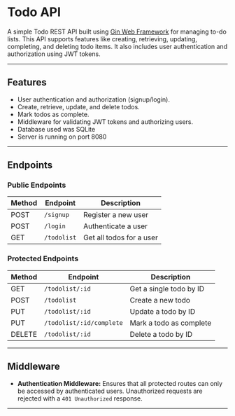 # Todo API

A simple Todo REST API built using [Gin Web Framework](https://github.com/gin-gonic/gin) for managing to-do lists. This API supports features like creating, retrieving, updating, completing, and deleting todo items. It also includes user authentication and authorization using JWT tokens.

---

## Features

- User authentication and authorization (signup/login).
- Create, retrieve, update, and delete todos.
- Mark todos as complete.
- Middleware for validating JWT tokens and authorizing users.
- Database used was SQLite
- Server is running on port 8080

---

## Endpoints

### Public Endpoints

| Method | Endpoint       | Description                |
|--------|----------------|----------------------------|
| POST   | `/signup`      | Register a new user        |
| POST   | `/login`       | Authenticate a user        |
| GET    | `/todolist`    | Get all todos for a user   |

### Protected Endpoints

| Method | Endpoint                | Description                   |
|--------|-------------------------|-------------------------------|
| GET    | `/todolist/:id`         | Get a single todo by ID       |
| POST   | `/todolist`             | Create a new todo             |
| PUT    | `/todolist/:id`         | Update a todo by ID           |
| PUT    | `/todolist/:id/complete`| Mark a todo as complete       |
| DELETE | `/todolist/:id`         | Delete a todo by ID           |

---

## Middleware

- **Authentication Middleware:**
  Ensures that all protected routes can only be accessed by authenticated users. Unauthorized requests are rejected with a `401 Unauthorized` response.

---
